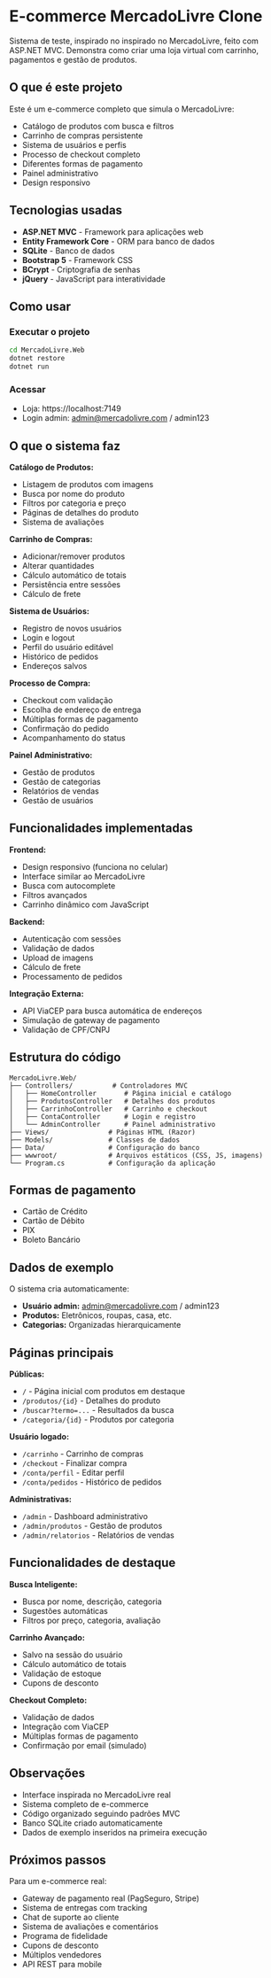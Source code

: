 # E-commerce MercadoLivre Clone

Sistema de teste, inspirado no inspirado no MercadoLivre, feito com ASP.NET MVC. Demonstra como criar uma loja virtual com carrinho, pagamentos e gestão de produtos.

## O que é este projeto

Este é um e-commerce completo que simula o MercadoLivre:
- Catálogo de produtos com busca e filtros
- Carrinho de compras persistente
- Sistema de usuários e perfis
- Processo de checkout completo
- Diferentes formas de pagamento
- Painel administrativo
- Design responsivo

## Tecnologias usadas

- **ASP.NET MVC** - Framework para aplicações web
- **Entity Framework Core** - ORM para banco de dados
- **SQLite** - Banco de dados
- **Bootstrap 5** - Framework CSS
- **BCrypt** - Criptografia de senhas
- **jQuery** - JavaScript para interatividade

## Como usar

### Executar o projeto

```bash
cd MercadoLivre.Web
dotnet restore
dotnet run
```

### Acessar

- Loja: https://localhost:7149
- Login admin: admin@mercadolivre.com / admin123

## O que o sistema faz

**Catálogo de Produtos:**
- Listagem de produtos com imagens
- Busca por nome do produto
- Filtros por categoria e preço
- Páginas de detalhes do produto
- Sistema de avaliações

**Carrinho de Compras:**
- Adicionar/remover produtos
- Alterar quantidades
- Cálculo automático de totais
- Persistência entre sessões
- Cálculo de frete

**Sistema de Usuários:**
- Registro de novos usuários
- Login e logout
- Perfil do usuário editável
- Histórico de pedidos
- Endereços salvos

**Processo de Compra:**
- Checkout com validação
- Escolha de endereço de entrega
- Múltiplas formas de pagamento
- Confirmação do pedido
- Acompanhamento do status

**Painel Administrativo:**
- Gestão de produtos
- Gestão de categorias
- Relatórios de vendas
- Gestão de usuários

## Funcionalidades implementadas

**Frontend:**
- Design responsivo (funciona no celular)
- Interface similar ao MercadoLivre
- Busca com autocomplete
- Filtros avançados
- Carrinho dinâmico com JavaScript

**Backend:**
- Autenticação com sessões
- Validação de dados
- Upload de imagens
- Cálculo de frete
- Processamento de pedidos

**Integração Externa:**
- API ViaCEP para busca automática de endereços
- Simulação de gateway de pagamento
- Validação de CPF/CNPJ

## Estrutura do código

```
MercadoLivre.Web/
├── Controllers/          # Controladores MVC
│   ├── HomeController       # Página inicial e catálogo
│   ├── ProdutosController   # Detalhes dos produtos
│   ├── CarrinhoController   # Carrinho e checkout
│   ├── ContaController      # Login e registro
│   └── AdminController      # Painel administrativo
├── Views/               # Páginas HTML (Razor)
├── Models/              # Classes de dados
├── Data/                # Configuração do banco
├── wwwroot/             # Arquivos estáticos (CSS, JS, imagens)
└── Program.cs           # Configuração da aplicação
```

## Formas de pagamento

- Cartão de Crédito
- Cartão de Débito
- PIX
- Boleto Bancário

## Dados de exemplo

O sistema cria automaticamente:
- **Usuário admin:** admin@mercadolivre.com / admin123
- **Produtos:** Eletrônicos, roupas, casa, etc.
- **Categorias:** Organizadas hierarquicamente

## Páginas principais

**Públicas:**
- `/` - Página inicial com produtos em destaque
- `/produtos/{id}` - Detalhes do produto
- `/buscar?termo=...` - Resultados da busca
- `/categoria/{id}` - Produtos por categoria

**Usuário logado:**
- `/carrinho` - Carrinho de compras
- `/checkout` - Finalizar compra
- `/conta/perfil` - Editar perfil
- `/conta/pedidos` - Histórico de pedidos

**Administrativas:**
- `/admin` - Dashboard administrativo
- `/admin/produtos` - Gestão de produtos
- `/admin/relatorios` - Relatórios de vendas

## Funcionalidades de destaque

**Busca Inteligente:**
- Busca por nome, descrição, categoria
- Sugestões automáticas
- Filtros por preço, categoria, avaliação

**Carrinho Avançado:**
- Salvo na sessão do usuário
- Cálculo automático de totais
- Validação de estoque
- Cupons de desconto

**Checkout Completo:**
- Validação de dados
- Integração com ViaCEP
- Múltiplas formas de pagamento
- Confirmação por email (simulado)

## Observações

- Interface inspirada no MercadoLivre real
- Sistema completo de e-commerce
- Código organizado seguindo padrões MVC
- Banco SQLite criado automaticamente
- Dados de exemplo inseridos na primeira execução

## Próximos passos

Para um e-commerce real:
- Gateway de pagamento real (PagSeguro, Stripe)
- Sistema de entregas com tracking
- Chat de suporte ao cliente
- Sistema de avaliações e comentários
- Programa de fidelidade
- Cupons de desconto
- Múltiplos vendedores
- API REST para mobile
